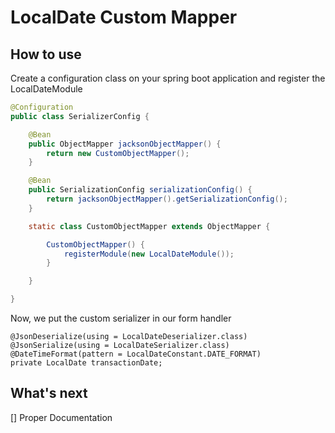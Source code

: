 # LocalDate Custom Mapper

## How to use

Create a configuration class on your spring boot application and register the LocalDateModule

```java
@Configuration
public class SerializerConfig {

    @Bean
    public ObjectMapper jacksonObjectMapper() {
        return new CustomObjectMapper();
    }

    @Bean
    public SerializationConfig serializationConfig() {
        return jacksonObjectMapper().getSerializationConfig();
    }

    static class CustomObjectMapper extends ObjectMapper {

        CustomObjectMapper() {
            registerModule(new LocalDateModule());
        }

    }

}
```

Now, we put the custom serializer in our form handler

```
@JsonDeserialize(using = LocalDateDeserializer.class)
@JsonSerialize(using = LocalDateSerializer.class)
@DateTimeFormat(pattern = LocalDateConstant.DATE_FORMAT)
private LocalDate transactionDate;
```

## What's next

[] Proper Documentation